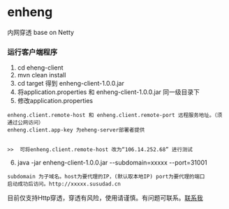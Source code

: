 # enheng
内网穿透 base on Netty


### 运行客户端程序

1. cd eheng-client
2. mvn clean install
3. cd target 得到 enheng-client-1.0.0.jar
4. 将application.properties 和  enheng-client-1.0.0.jar 同一级目录下
5. 修改application.properties

```
enheng.client.remote-host 和 enheng.client.remote-port 远程服务地址。（须通过公网访问）
enheng.client.app-key 为eheng-server部署者提供


>>  可将enheng.client.remote-host 改为“106.14.252.68” 进行测试
```

6. java -jar enheng-client-1.0.0.jar --subdomain=xxxxx --port=31001

```
subdomain 为子域名。host为要代理的IP，(默认取本地IP) port为要代理的端口
启动成功后访问。http://xxxxx.susudad.cn
```



目前仅支持Http穿透，穿透有风险，使用请谨慎。有问题可联系。[联系我](mailto:sustudent@qq.com)

